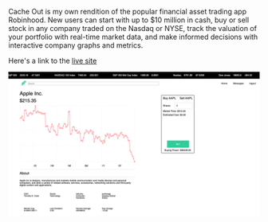Cache Out is my own rendition of the popular financial asset trading app Robinhood. New users can start with up to $10 million in cash, buy or sell stock in any company traded on the Nasdaq or NYSE, track the valuation of your portfolio with real-time market data, and make informed decisions with interactive company graphs and metrics.

Here's a link to the [live site](https://cache-out.herokuapp.com/#/)

![app-screenshot](app/assets/images/cache-out.png)
